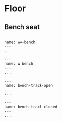 # Floor

## Bench seat


```{figure} images/interior-1.jpeg
---
name: wo-bench
---
...
```

```{figure} images/interior-5.jpeg
---
name: w-bench
---
...
```

```{figure} images/floor/floor-1.jpeg
---
name: bench-track-open
---
...
```

```{figure} images/floor/floor-2.jpeg
---
name: bench-track-closed
---
...
```